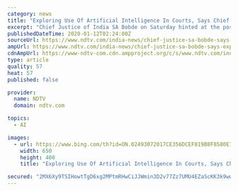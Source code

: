 ```yaml
---
category: news
title: "Exploring Use Of Artificial Intelligence In Courts, Says Chief Justice"
excerpt: "Chief Justice of India SA Bobde on Saturday hinted at the possibility of Artificial Intelligence being developed for the courts while making it clear that it will never replace human discretion. Speaking at an event in Bengaluru, Justice Bobde said, \"We have a possibility of developing Artificial Intelligence for the court system. Only for the ..."
publishedDateTime: 2020-01-12T02:24:00Z
sourceUrl: https://www.ndtv.com/india-news/chief-justice-sa-bobde-says-exploring-use-of-artificial-intelligence-in-courts-2162651
ampUrl: https://www.ndtv.com/india-news/chief-justice-sa-bobde-says-exploring-use-of-artificial-intelligence-in-courts-2162651?amp=1&akamai-rum=off
cdnAmpUrl: https://www-ndtv-com.cdn.ampproject.org/c/s/www.ndtv.com/india-news/chief-justice-sa-bobde-says-exploring-use-of-artificial-intelligence-in-courts-2162651?amp=1&akamai-rum=off
type: article
quality: 57
heat: 57
published: false

provider:
  name: NDTV
  domain: ndtv.com

topics:
  - AI

images:
  - url: https://www.bing.com/th?id=ON.02493072017CE356DCEF819B8F8580E7
    width: 650
    height: 400
    title: "Exploring Use Of Artificial Intelligence In Courts, Says Chief Justice"

secured: "2MX6Xy9TSIHowtTgD6xg2MPtmRHwCiJJWmin3D2v77Zz7UMU4EZaScKK3k9wwIs93mr65zXbf7aNAxBpBV5AxNuUgunOr5+lDd7MdRvMeOndXB6i1SZnezlgp12Tc15Yvz3SfOi3a8O9zYsdEixJIdU8i0r5PRAr79RvWPu3amftyQNvMJ/6s5ko/Y7HgVTc7n2zZyrCjNP5hmj6ReZgX4LvQO2AGG9tXbERduJcSeyqb8yEzOp65oizVvONp0lhGYHaGMsZZx14Imakz5/lQw==;gjYSvaBUgbj3vC6jhE/XKA=="
---
```


